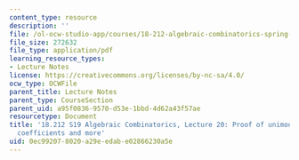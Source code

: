 ```yaml
---
content_type: resource
description: ''
file: /ol-ocw-studio-app/courses/18-212-algebraic-combinatorics-spring-2019/0ec992078020a29eedabe02866230a5e_MIT18_212S19_lec20.pdf
file_size: 272632
file_type: application/pdf
learning_resource_types:
- Lecture Notes
license: https://creativecommons.org/licenses/by-nc-sa/4.0/
ocw_type: OCWFile
parent_title: Lecture Notes
parent_type: CourseSection
parent_uid: a95f0836-9570-d53e-1bbd-4d62a43f57ae
resourcetype: Document
title: '18.212 S19 Algebraic Combinatorics, Lecture 20: Proof of unimodality of Gaussian
  coefficients and more'
uid: 0ec99207-8020-a29e-edab-e02866230a5e
---
```


